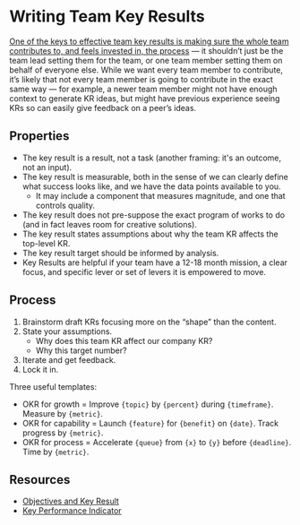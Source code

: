 # Writing Team Key Results

[One of the keys to effective team key results is making sure the whole team contributes to, and feels invested in, the process](https://clrcrl.com/2021/04/07/setting-team-krs.html) — it shouldn’t just be the team lead setting them for the team, or one team member setting them on behalf of everyone else. While we want every team member to contribute, it’s likely that not every team member is going to contribute in the exact same way — for example, a newer team member might not have enough context to generate KR ideas, but might have previous experience seeing KRs so can easily give feedback on a peer’s ideas.

## Properties

- The key result is a result, not a task (another framing: it's an outcome, not an input).
- The key result is measurable, both in the sense of we can clearly define what success looks like, and we have the data points available to you.
	- It may include a component that measures magnitude, and one that controls quality.
- The key result does not pre-suppose the exact program of works to do (and in fact leaves room for creative solutions).
- The key result states assumptions about why the team KR affects the top-level KR.
- The key result target should be informed by analysis.
- Key Results are helpful if your team have a 12-18 month mission, a clear focus, and specific lever or set of levers it is empowered to move.


## Process

1. Brainstorm draft KRs focusing more on the “shape” than the content.
2. State your assumptions.
	- Why does this team KR affect our company KR?
	- Why this target number?
3. Iterate and get feedback.
4. Lock it in.

Three useful templates:

- OKR for growth = Improve `{topic}` by `{percent}` during `{timeframe}`. Measure by `{metric}`.
- OKR for capability = Launch `{feature}` for `{benefit}` on `{date}`. Track progress by `{metric}`.
- OKR for process = Accelerate `{queue}` from `{x}` to `{y}` before `{deadline}`. Time by `{metric}`.

## Resources
- [Objectives and Key Result](https://github.com/joelparkerhenderson/objectives-and-key-results)
- [Key Performance Indicator](https://github.com/joelparkerhenderson/key-performance-indicator)
